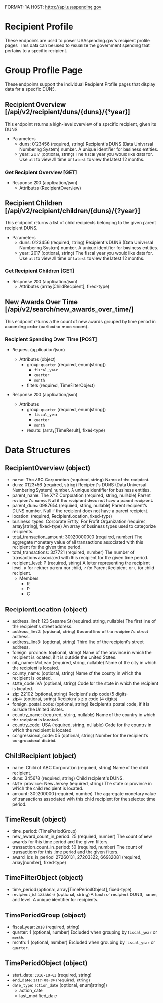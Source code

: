 FORMAT: 1A
HOST: https://api.usaspending.gov

# Recipient Profile

These endpoints are used to power USAspending.gov's recipient profile pages. This data can be used to visualize the government spending that pertains to a specific recipient.

# Group Profile Page

These endpoints support the individual Recipient Profile pages that display data for a specific DUNS.

## Recipient Overview [/api/v2/recipient/duns/{duns}/{?year}]

This endpoint returns a high-level overview of a specific recipient, given its DUNS.

+ Parameters
    + duns: 0123456 (required, string)
        Recipient's DUNS (Data Universal Numbering System) number. A unique identifier for business entities. 
    + year: 2017 (optional, string)
        The fiscal year you would like data for. Use `all` to view all time or `latest` to view the latest 12 months.

### Get Recipient Overview [GET]

+ Response 200 (application/json)
    + Attributes (RecipientOverview)
    
## Recipient Children [/api/v2/recipient/children/{duns}/{?year}]

This endpoint returns a list of child recipients belonging to the given parent recipient DUNS.

+ Parameters
    + duns: 0123456 (required, string)
        Recipient's DUNS (Data Universal Numbering System) number. A unique identifier for business entities. 
    + year: 2017 (optional, string)
        The fiscal year you would like data for. Use `all` to view all time or `latest` to view the latest 12 months.

### Get Recipient Children [GET]

+ Response 200 (application/json)
    + Attributes (array[ChildRecipient], fixed-type)
    
## New Awards Over Time [/api/v2/search/new_awards_over_time/]

This endpoint returns a the count of new awards grouped by time period in ascending order (earliest to most recent).

### Recipient Spending Over Time [POST]

+ Request (application/json)
    + Attributes (object)
        + group: `quarter` (required, enum[string])
            + `fiscal_year`
            + `quarter`
            + `month`
        + filters (required, TimeFilterObject)

+ Response 200 (application/json)
    + Attributes
        + group: `quarter` (required, enum[string])
            + `fiscal_year`
            + `quarter`
            + `month`
        + results: (array[TimeResult], fixed-type)

# Data Structures

## RecipientOverview (object)
+ name: The ABC Corporation (required, string)
    Name of the recipient.
+ duns: 0123456 (required, string)
    Recipient's DUNS (Data Universal Numbering System) number. A unique identifier for business entities. 
+ parent_name: The XYZ Corporation (required, string, nullable)
    Parent recipient's name. Null if the recipient does not have a parent recipient.
+ parent_duns: 0987654 (required, string, nullable)
    Parent recipient's DUNS number. Null if the recipient does not have a parent recipient.
+ location: (required, RecipientLocation, fixed-type)
+ business_types: Corporate Entity, For Profit Organization (required, array[string], fixed-type)
    An array of business types used to categorize recipients.
+ total_transaction_amount: 30020000000 (required, number)
    The aggregate monetary value of all transactions associated with this recipient for the given time period.
+ total_transactions: 327721 (required, number)
    The number of transactions associated with this recipient for the given time period.
+ recipient_level: P (required, string)
    A letter representing the recipient level. `R` for neither parent nor child, `P` for Parent Recipient, or `C` for child recipient. 
    + Members
        + R
        + P
        + C

## RecipientLocation (object)
+ address_line1: 123 Sesame St (required, string, nullable)
    The first line of the recipient's street address. 
+ address_line2: (optional, string)
    Second line of the recipient's street address. 
+ address_line3: (optional, string)
    Third line of the recipient's street address. 
+ foreign_province: (optional, string)
    Name of the province in which the recipient is located, if it is outside the United States.
+ city_name: McLean (required, string, nullable)
    Name of the city in which the recipient is located.
+ county_name: (optional, string)
    Name of the county in which the recipient is located.
+ state_code: VA (optional, string)
    Code for the state in which the recipient is located. 
+ zip: 22102 (optional, string)
    Recipient's zip code (5 digits)
+ zip4: (optional, string)
    Recipient's zip code (4 digits)
+ foreign_postal_code: (optional, string)
    Recipient's postal code, if it is outside the United States.
+ country_name: (required, string, nullable)
     Name of the country in which the recipient is located.
+ country_code: USA (required, string, nullable)
     Code for the country in which the recipient is located.
+ congressional_code: 05 (optional, string)
    Number for the recipient's congressional district. 
 
## ChildRecipient (object)
+ name: Child of ABC Corporation (required, string)
    Name of the child recipient.
+ duns: 345678 (required, string)
    Child recipient's DUNS.
+ state_province: New Jersey (required, string)
    The state or province in which the child recipient is located.
+ amount: 300200000 (required, number)
    The aggregate monetary value of transactions associated with this child recipient for the selected time period.

## TimeResult (object)
+ time_period: (TimePeriodGroup)
+ new_award_count_in_period: 25 (required, number)
    The count of new awards for this time period and the given filters.
+ transaction_count_in_period: 50 (required, number)
    The count of transactions for this time period and the given filters. 
+ award_ids_in_period: 27260131, 27203822, 66932081 (required, array[number], fixed-type)
    
## TimeFilterObject (object)
+ time_period (optional, array[TimePeriodObject], fixed-type)
+ recipient_id: `123ABC-R` (optional, string)
    A hash of recipient DUNS, name, and level. A unique identifier for recipients.
    
## TimePeriodGroup (object)
+ fiscal_year: `2018` (required, string)
+ quarter: 1 (optional, number)
    Excluded when grouping by `fiscal_year` or `month`.
+ month: 1 (optional, number)
    Excluded when grouping by `fiscal_year` or `quarter`.

## TimePeriodObject (object)
+ start_date: `2016-10-01` (required, string)
+ end_date: `2017-09-30` (required, string)
+ `date_type`: `action_date` (optional, enum[string])
    + action_date
    + last_modified_date

